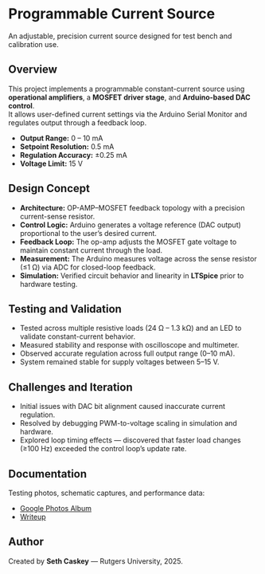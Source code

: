 # Programmable Current Source

An adjustable, precision current source designed for test bench and calibration use.

## Overview
This project implements a programmable constant-current source using **operational amplifiers**, a **MOSFET driver stage**, and **Arduino-based DAC control**.  
It allows user-defined current settings via the Arduino Serial Monitor and regulates output through a feedback loop.

- **Output Range:** 0 – 10 mA  
- **Setpoint Resolution:** 0.5 mA  
- **Regulation Accuracy:** ±0.25 mA  
- **Voltage Limit:** 15 V  

## Design Concept
- **Architecture:** OP-AMP–MOSFET feedback topology with a precision current-sense resistor.  
- **Control Logic:** Arduino generates a voltage reference (DAC output) proportional to the user’s desired current.  
- **Feedback Loop:** The op-amp adjusts the MOSFET gate voltage to maintain constant current through the load.  
- **Measurement:** The Arduino measures voltage across the sense resistor (≤1 Ω) via ADC for closed-loop feedback.  
- **Simulation:** Verified circuit behavior and linearity in **LTSpice** prior to hardware testing.

## Testing and Validation
- Tested across multiple resistive loads (24 Ω – 1.3 kΩ) and an LED to validate constant-current behavior.  
- Measured stability and response with oscilloscope and multimeter.  
- Observed accurate regulation across full output range (0–10 mA).  
- System remained stable for supply voltages between 5–15 V. 

## Challenges and Iteration
- Initial issues with DAC bit alignment caused inaccurate current regulation.  
- Resolved by debugging PWM-to-voltage scaling in simulation and hardware.  
- Explored loop timing effects — discovered that faster load changes (≥100 Hz) exceeded the control loop’s update rate.  

## Documentation
Testing photos, schematic captures, and performance data:  
- [Google Photos Album](https://photos.app.goo.gl/ThNHLy9iuzCLFQ5C7)
- [Writeup](https://docs.google.com/document/d/109mvFCIYR1HQHMP3YRnqCsOd_dF2gdiRvDrdnpQr6D8/edit?usp=sharing)

## Author
Created by **Seth Caskey** — Rutgers University, 2025.
